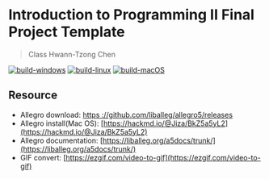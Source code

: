 # Introduction to Programming II Final Project Template
> Class Hwann-Tzong Chen

[![build-windows](https://github.com/lightbulb12294/CSI2P-Final-Project-Template/actions/workflows/build-windows.yml/badge.svg?branch=main&event=push)](https://github.com/lightbulb12294/CSI2P-Final-Project-Template/actions/workflows/build-windows.yml)
[![build-linux](https://github.com/lightbulb12294/CSI2P-Final-Project-Template/actions/workflows/build-linux.yml/badge.svg?branch=main&event=push)](https://github.com/lightbulb12294/CSI2P-Final-Project-Template/actions/workflows/build-linux.yml)
[![build-macOS](https://github.com/lightbulb12294/CSI2P-Final-Project-Template/actions/workflows/build-macOS.yml/badge.svg?branch=main&event=push)](https://github.com/lightbulb12294/CSI2P-Final-Project-Template/actions/workflows/build-macOS.yml)

## Resource

- Allegro download: [https ://github.com/liballeg/allegro5/releases](https://github.com/liballeg/allegro5/releases)
- Allegro install(Mac OS): [https://hackmd.io/@Jiza/BkZ5a5yL2](https://hackmd.io/@Jiza/BkZ5a5yL2)
- Allegro documentation: [https://liballeg.org/a5docs/trunk/](https://liballeg.org/a5docs/trunk/)
- GIF convert: [https://ezgif.com/video-to-gif](https://ezgif.com/video-to-gif)
